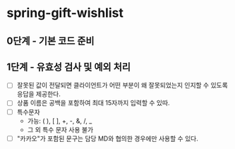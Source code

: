 # spring-gift-wishlist

## 0단계 - 기본 코드 준비

## 1단계 - 유효성 검사 및 예외 처리 
- [ ] 잘못된 값이 전달되면 클라이언트가 어떤 부분이 왜 잘못되었는지 인지할 수 있도록 응답을 제공한다.
- [ ] 상품 이름은 공백을 포함하여 최대 15자까지 입력할 수 있따.
- [ ] 특수문자
  - 가능: ( ), [ ], +, -, &, /, _
  - 그 외 특수 문자 사용 불가
- [ ] "카카오"가 포함된 문구는 담당 MD와 협의한 경우에만 사용할 수 있다.